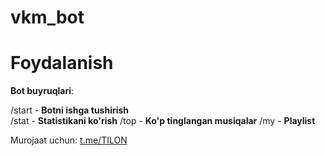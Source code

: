 # vkm_bot

# Foydalanish
__Bot buyruqlari__:

/start - **Botni ishga tushirish**<br>
/stat - **Statistikani ko'rish**
/top - **Ko'p tinglangan musiqalar**
/my - **Playlist**

Murojaat uchun: [t.me/TILON](t.me/TILON)
